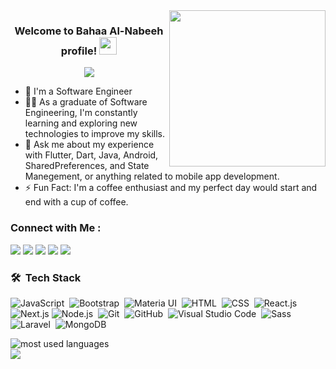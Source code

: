 <img width="250" align="right" src="https://c.tenor.com/_DOBjnGspYAAAAAM/code-coding.gif">

<h3 align="center">
  Welcome to Bahaa Al-Nabeeh profile!
  <img src="https://media.giphy.com/media/hvRJCLFzcasrR4ia7z/giphy.gif" width="28">
</h3>

<!-- Typing SVG by DenverCoder1 - https://github.com/DenverCoder1/readme-typing-svg -->
<p align="center">
  <a href="https://github.com/DenverCoder1/readme-typing-svg"><img src="https://readme-typing-svg.herokuapp.com/?lines=Software%20Engineer;Mobile%20Developer;Flutter%20Developer;Always%20learning%20new%20things&font=Fira%20Code&center=true&width=440&height=45&color=f75c7e&vCenter=true&size=22"></a>
</p> 

- 🏢 I'm a Software Engineer
- 👨‍💻 As a graduate of Software Engineering, I'm constantly learning and exploring new technologies to improve my skills.
- 💬 Ask me about my experience with Flutter, Dart, Java, Android, SharedPreferences, and State Manegement, or anything related to mobile app development.
- ⚡ Fun Fact: I'm a coffee enthusiast and my perfect day would start and end with a cup of coffee.

### Connect with Me :

<a href="https://www.linkedin.com/in/bahaa-al-nabeeh-317343169/" target="_blank"><img src="https://img.shields.io/badge/-Bahaa%20Al%20Nabeeh-0a66c2?style=for-the-badge&logo=Linkedin&logoColor=white"/></a>
<a href="https://www.facebook.com/profile.php?id=100006209319011" target="_blank"><img src="https://img.shields.io/badge/-Bahaa%20Al%20Nabeeh-1877f2?style=for-the-badge&logo=Facebook&logoColor=white"/></a>
<a href="https://wa.me/+970595172603" target="_blank"><img src="https://img.shields.io/badge/-Bahaa%20Al%20Nabeeh-25d366?style=for-the-badge&logo=Whatsapp&logoColor=white"/></a>
<a href="https://mail.google.com/mail/u/0/#inbox?compose=CllgCJTLGXshXgFKQJPqRbvxtzZRvZDFqWcpTQMrwlcRpbbtLgssbRcKNVlkWlXwHmDFhpgBFHL" target="_blank"><img src="https://img.shields.io/badge/-Bahaa%20Al%20Nabeeh-1877f2?style=for-the-badge&logo=Gmail&logoColor=white"/></a>
<img src="https://img.shields.io/badge/-Bahaa%20Al%20Nabeeh-1877f2?style=for-the-badge&logo=Gmail&logoColor=white"/>


### 🛠 &nbsp;Tech Stack
![JavaScript](https://img.shields.io/badge/-JavaScript-05122A?style=flat&logo=javascript)&nbsp;
![Bootstrap](https://img.shields.io/badge/-Bootstrap-05122A?style=flat&logo=bootstrap&logoColor=563D7C)&nbsp;
![Materia UI](https://img.shields.io/badge/-Material%20UI-05122A?style=flat&logo=mui&logoColor=007ACC)&nbsp;
![HTML](https://img.shields.io/badge/-HTML-05122A?style=flat&logo=HTML5)&nbsp;
![CSS](https://img.shields.io/badge/-CSS-05122A?style=flat&logo=CSS3&logoColor=1572B6)&nbsp;
![React.js](https://img.shields.io/badge/-React-05122A?style=flat&logo=react)
![Next.js](https://img.shields.io/badge/-Next-05122A?style=flat&logo=nextdotjs)
![Node.js](https://img.shields.io/badge/-Node.js-05122A?style=flat&logo=node.js&logoColor=339933)&nbsp;
![Git](https://img.shields.io/badge/-Git-05122A?style=flat&logo=git)&nbsp;
![GitHub](https://img.shields.io/badge/-GitHub-05122A?style=flat&logo=github)&nbsp;
![Visual Studio Code](https://img.shields.io/badge/-Visual%20Studio%20Code-05122A?style=flat&logo=visual-studio-code&logoColor=007ACC)&nbsp;
![Sass](https://img.shields.io/badge/-Sass-05122A?style=flat&logo=sass)&nbsp;
![Laravel](https://img.shields.io/badge/-Laravel-05122A?style=flat&logo=Laravel)&nbsp;
![MongoDB](https://img.shields.io/badge/-MongoDB-05122A?style=flat&logo=MongoDB)&nbsp;




<img align="left" src="https://github-readme-stats.vercel.app/api/top-langs?username=yousefdergham&show_icons=true&locale=en&layout=compact&theme=radical" alt="most used languages" />
<br>
<a href="https://komarev.com/ghpvc/?username=yousefdergham&style=for-the-badge">
    <img src="https://komarev.com/ghpvc/?username=yousefdergham&style=for-the-badge">
</a>
